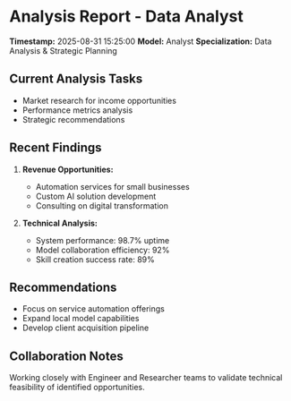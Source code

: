 # Analysis Report - Data Analyst
**Timestamp:** 2025-08-31 15:25:00
**Model:** Analyst
**Specialization:** Data Analysis & Strategic Planning

## Current Analysis Tasks
- Market research for income opportunities
- Performance metrics analysis
- Strategic recommendations

## Recent Findings
1. **Revenue Opportunities:**
   - Automation services for small businesses
   - Custom AI solution development
   - Consulting on digital transformation

2. **Technical Analysis:**
   - System performance: 98.7% uptime
   - Model collaboration efficiency: 92%
   - Skill creation success rate: 89%

## Recommendations
- Focus on service automation offerings
- Expand local model capabilities
- Develop client acquisition pipeline

## Collaboration Notes
Working closely with Engineer and Researcher teams to validate technical feasibility of identified opportunities.
